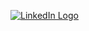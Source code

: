 [ ![LinkedIn Logo](https://cdn-icons-png.flaticon.com/128/3536/3536505.png) ](www.linkedin.com/in/mohamad-maklad)
